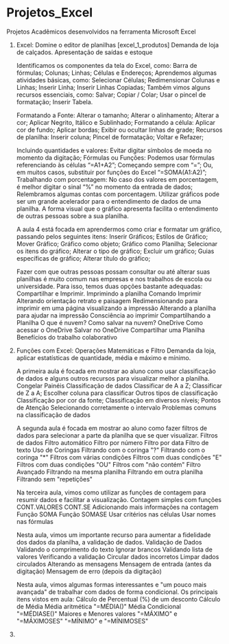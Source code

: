 # Projetos_Excel
Projetos Acadêmicos desenvolvidos na ferramenta Microsoft Excel

1. Excel: Domine o editor de planilhas [excel_1_produtos]
  Demanda de loja de calçados. Apresentação de saídas e estoque
  
    Identificamos os componentes da tela do Excel, como:
    Barra de fórmulas;
    Colunas;
    Linhas;
    Células e Endereços;
    Aprendemos algumas atividades básicas, como:
    Selecionar Células;
    Redimensionar Colunas e Linhas;
    Inserir Linha;
    Inserir Linhas Copiadas;
    Também vimos alguns recursos essenciais, como:
    Salvar;
    Copiar / Colar;
    Usar o pincel de formatação;
    Inserir Tabela.

    Formatando a Fonte:
    Alterar o tamanho;
    Alterar o alinhamento;
    Alterar a cor;
    Aplicar Negrito, Itálico e Sublinhado;
    Formatando a célula:
    Aplicar cor de fundo;
    Aplicar bordas;
    Exibir ou ocultar linhas de grade;
    Recursos de planilha:
    Inserir coluna;
    Pincel de formatação;
    Voltar e Refazer;

    Incluindo quantidades e valores:
    Evitar digitar símbolos de moeda no momento da digitação;
    Fórmulas ou Funções:
    Podemos usar fórmulas referenciando às células “=A1+A2”;
    Começando sempre com “=”;
    Ou, em muitos casos, substituir por funções do Excel “=SOMA(A1:A2)”;
    Trabalhando com porcentagem:
    No caso dos valores em porcentagem, é melhor digitar o sinal “%” no momento da entrada de dados;
    Relembramos algumas contas com porcentagem.
    Utilizar gráficos pode ser um grande acelerador para o entendimento de dados de uma planilha. A forma visual que o gráfico apresenta facilita o entendimento de         outras pessoas sobre a sua planilha.

    A aula 4 está focada em aprendermos como criar e formatar um gráfico, passando pelos seguintes itens:
    Inserir Gráficos;
    Estilos de Gráfico;
    Mover Gráfico;
    Gráfico como objeto;
    Gráfico como Planilha;
    Selecionar os itens do gráfico;
    Alterar o tipo de gráfico;
    Excluir um gráfico;
    Guias específicas de gráfico;
    Alterar título do gráfico;

    Fazer com que outras pessoas possam consultar ou até alterar suas planilhas é muito comum nas empresas e nos trabalhos de escola ou universidade. Para isso, temos     duas opções bastante adequadas: Compartilhar e Imprimir.
    Imprimindo a planilha
    Comando Imprimir
    Alterando orientação retrato e paisagem
    Redimensionando para imprimir em uma página
    visualizando a impressão
    Alterando a planilha para ajudar na impressão
    Consciência ao imprimir
    Compartilhando a Planilha
    O que é nuvem?
    Como salvar na nuvem?
    OneDrive
    Como acessar o OneDrive
    Salvar no OneDrive
    Compartilhar uma Planilha
    Benefícios do trabalho colaborativo
  
2. Funções com Excel: Operações Matemáticas e Filtro
  Demanda da loja, aplicar estatísticas de quantidade, média e máximo e mínimo.
  
    A primeira aula é focada em mostrar ao aluno como usar classificação de dados e alguns outros recursos para visualizar melhor a planilha.
    Congelar Painéis
    Classificação de dados
    Classificar de A a Z;
    Classificar de Z a A;
    Escolher coluna para classificar
    Outros tipos de classificação
    Classificação por cor da fonte;
    Classificação em diversos níveis;
    Pontos de Atenção
    Selecionando corretamente o intervalo
    Problemas comuns na classificação de dados

    A segunda aula é focada em mostrar ao aluno como fazer filtros de dados para selecionar a parte da planilha que se quer visualizar.
    Filtros de dados
    Filtro automático
    Filtro por número
    Filtro por data
    Filtro de texto
    Uso de Coringas
    Filtrando com o coringa "?"
    Filtrando com o coringa "*"
    Filtros com várias condições
    Filtros com duas condições "E"
    Filtros com duas condições "OU"
    Filtros com "não contém"
    Filtro Avançado
    Filtrando na mesma planilha
    Filtrando em outra planilha
    Filtrando sem "repetições"

    Na terceira aula, vimos como utilizar as funções de contagem para resumir dados e facilitar a visualização.
    Contagem simples com funções
    CONT.VALORES
    CONT.SE
    Adicionando mais informações na contagem
    Função SOMA
    Função SOMASE
    Usar critérios nas células
    Usar nomes nas fórmulas

    Nesta aula, vimos um importante recurso para aumentar a fidelidade dos dados da planilha, a validação de dados.
    Validação de Dados
    Validando o comprimento do texto
    Ignorar brancos
    Validando lista de valores
    Verificando a validação
    Circular dados incorretos
    Limpar dados circulados
    Alterando as mensagens
    Mensagem de entrada (antes da digitação)
    Mensagem de erro (depois da digitação)

    Nesta aula, vimos algumas formas interessantes e "um pouco mais avançada" de trabalhar com dados de forma condicional. Os principais itens vistos em aula:
    Cálculo de Percentual (%) de um desconto
    Cálculo de Média
    Média aritmética "=MÉDIA()"
    Média Condicional "=MÉDIASE()"
    Maiores e Menores valores
    "=MÁXIMO" e "=MÁXIMOSES"
    "=MÍNIMO" e "=MÍNIMOSES"

3. 
